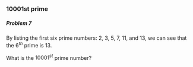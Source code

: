 ### 10001st prime

##### Problem 7


By listing the first six prime numbers: 2, 3, 5, 7, 11, and 13, we can see that the ${6}^{th}$ prime is 13.

What is the ${10001}^{st}$ prime number?